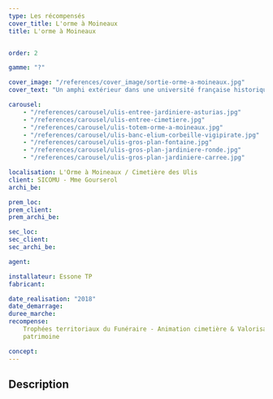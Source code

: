 ```yaml
---
type: Les récompensés
cover_title: L'orme à Moineaux
title: L'orme à Moineaux


order: 2

gamme: "?"

cover_image: "/references/cover_image/sortie-orme-a-moineaux.jpg"
cover_text: "Un amphi extérieur dans une université française historique"

carousel:
    - "/references/carousel/ulis-entree-jardiniere-asturias.jpg"
    - "/references/carousel/ulis-entree-cimetiere.jpg"
    - "/references/carousel/ulis-totem-orme-a-moineaux.jpg"
    - "/references/carousel/ulis-banc-elium-corbeille-vigipirate.jpg"
    - "/references/carousel/ulis-gros-plan-fontaine.jpg"
    - "/references/carousel/ulis-gros-plan-jardiniere-ronde.jpg"
    - "/references/carousel/ulis-gros-plan-jardiniere-carree.jpg"

localisation: L'Orme à Moineaux / Cimetière des Ulis
client: SICOMU - Mme Gourserol
archi_be:

prem_loc:
prem_client:
prem_archi_be:

sec_loc:
sec_client:
sec_archi_be:

agent:

installateur: Essone TP
fabricant:

date_realisation: "2018"
date_demarrage:
duree_marche:
recompense:
    Trophées territoriaux du Funéraire - Animation cimetière & Valorisation du
    patrimoine

concept:
---
```


## Description
